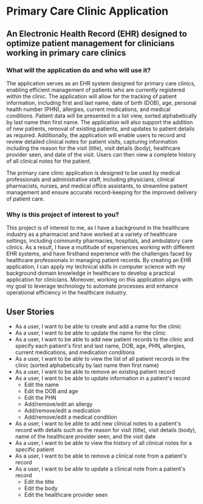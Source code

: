 # Primary Care Clinic Application 

## An Electronic Health Record (EHR) designed to optimize patient management for clinicians working in primary care clinics

### What will the application do and who will use it? ###
The application serves as an EHR system designed for primary care clinics, enabling efficient management of patients who are currently registered within the clinic. The application will allow for the tracking of patient information, including first and last name, date of birth (DOB), age, personal health number (PHN), allergies, current medications, and medical conditions. Patient data will be presented in a list view, sorted alphabetically by last name then first name. The application will also support the addition of new patients, removal of existing patients, and updates to patient details as required. Additionally, the application will enable users to record and review detailed clinical notes for patient visits, capturing information including the reason for the visit (title), visit details (body), healthcare provider seen, and date of the visit. Users can then view a complete history of all clinical notes for the patient.  

The primary care clinic application is designed to be used by medical professionals and administrative staff, including physicians, clinical pharmacists, nurses, and medical office assistants, to streamline patient management and ensure accurate record-keeping for the improved delivery of patient care.

### Why is this project of interest to you? ###
This project is of interest to me, as I have a background in the healthcare industry as a pharmacist and have worked at a variety of healthcare settings, including community pharmacies, hospitals, and ambulatory care clinics. As a result, I have a multitude of experiences working with different EHR systems, and have firsthand experience with the challenges faced by healthcare professionals in managing patient records. By creating an EHR application, I can apply my technical skills in computer science with my background domain knowledge in healthcare to develop a practical application for clinicians. Moreover, working on this application aligns with my goal to leverage technology to automate processes and enhance operational efficiency in the healthcare industry.


## User Stories
- As a user, I want to be able to create and add a name for the clinic
- As a user, I want to be able to update the name for the clinic
- As a user, I want to be able to add new patient records to the clinic and specify each patient's first and last name, DOB, age, PHN, allergies, current medications, and medication conditions
- As a user, I want to be able to view the list of all patient records in the clinic (sorted alphabetically by last name then first name)
- As a user, I want to be able to remove an existing patient record
- As a user, I want to be able to update information in a patient's record
  - Edit the name
  - Edit the DOB and age
  - Edit the PHN
  - Add/remove/edit an allergy
  - Add/remove/edit a medication
  - Add/remove/edit a medical condition
- As a user, I want to be able to add new clinical notes to a patient's record with details such as the reason for visit (title), visit details (body), name of the healthcare provider seen, and the visit date
- As a user, I want to be able to view the history of all clinical notes for a specific patient
- As a user, I want to be able to remove a clinical note from a patient's record
- As a user, I want to be able to update a clinical note from a patient's record
  - Edit the title
  - Edit the body
  - Edit the healthcare provider seen

